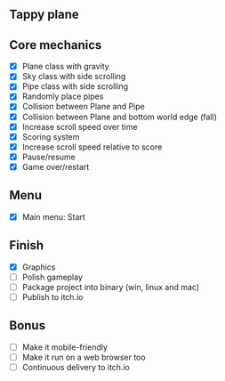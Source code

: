 Tappy plane
---

## Core mechanics

- [x] Plane class with gravity
- [x] Sky class with side scrolling
- [x] Pipe class with side scrolling
- [x] Randomly place pipes
- [x] Collision between Plane and Pipe
- [x] Collision between Plane and bottom world edge (fall)
- [x] Increase scroll speed over time
- [x] Scoring system
- [x] Increase scroll speed relative to score
- [x] Pause/resume
- [x] Game over/restart

## Menu

- [x] Main menu: Start

## Finish

- [x] Graphics
- [ ] Polish gameplay
- [ ] Package project into binary (win, linux and mac)
- [ ] Publish to itch.io

## Bonus

- [ ] Make it mobile-friendly
- [ ] Make it run on a web browser too
- [ ] Continuous delivery to itch.io
